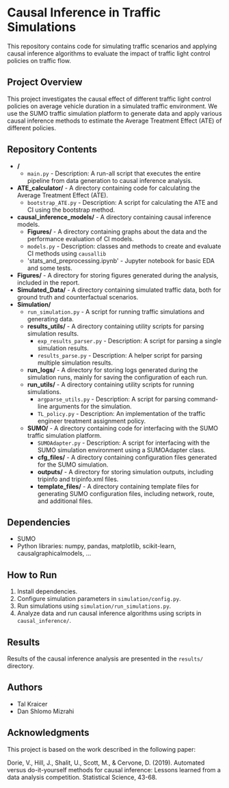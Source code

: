 # Causal Inference in Traffic Simulations

This repository contains code for simulating traffic scenarios and applying causal inference algorithms to evaluate the impact of traffic light control policies on traffic flow.

## Project Overview

This project investigates the causal effect of different traffic light control policies on average vehicle duration in a simulated traffic environment. We use the SUMO traffic simulation platform to generate data and apply various causal inference methods to estimate the Average Treatment Effect (ATE) of different policies.

## Repository Contents

- **/**
  - `main.py` - Description: A run-all script that executes the entire pipeline from data generation to causal inference analysis.
- **ATE_calculator/** - A directory containing code for calculating the Average Treatment Effect (ATE).
  - `bootstrap_ATE.py` - Description: A script for calculating the ATE and CI using the bootstrap method.
- **causal_inference_models/** - A directory containing causal inference models.
  - **Figures/** - A directory containing graphs about the data and the performance evaluation of CI models.
  - `models.py` - Description: classes and methods to create and evaluate CI methods using <code>causallib</code>
  - 'stats_and_preprocessing.ipynb' - Jupyter notebook for basic EDA and some tests.
- **Figures/** - A directory for storing figures generated during the analysis, included in the report.
- **Simulated_Data/** - A directory containing simulated traffic data, both for ground truth and counterfactual scenarios.
- **Simulation/**
  - `run_simulation.py` - A script for running traffic simulations and generating data.
  - **results_utils/** - A directory containing utility scripts for parsing simulation results.
    - `exp_results_parser.py` - Description: A script for parsing a single simulation results. 
    - `results_parse.py` - Description: A helper script for parsing multiple simulation results.
  - **run_logs/** - A directory for storing logs generated during the simulation runs, mainly for saving the configuration of each run.
  - **run_utils/** - A directory containing utility scripts for running simulations.
    - `argparse_utils.py` - Description: A script for parsing command-line arguments for the simulation.
    - `TL_policy.py` - Description: An implementation of the traffic engineer treatment assignment policy.
  - **SUMO/** - A directory containing code for interfacing with the SUMO traffic simulation platform.
    - `SUMOAdapter.py` - Description: A script for interfacing with the SUMO simulation environment using a SUMOAdapter class.
    - **cfg_files/** - A directory containing configuration files generated for the SUMO simulation.
    - **outputs/** - A directory for storing simulation outputs, including tripinfo and tripinfo.xml files.
    - **template_files/** - A directory containing template files for generating SUMO configuration files, including network, route, and additional files.

## Dependencies

*   SUMO
*   Python libraries: numpy, pandas, matplotlib, scikit-learn, causalgraphicalmodels, ...

## How to Run

1.  Install dependencies.
2.  Configure simulation parameters in `simulation/config.py`.
3.  Run simulations using `simulation/run_simulations.py`.
4.  Analyze data and run causal inference algorithms using scripts in `causal_inference/`.

## Results

Results of the causal inference analysis are presented in the `results/` directory.

## Authors

*   Tal Kraicer
*   Dan Shlomo Mizrahi

## Acknowledgments

This project is based on the work described in the following paper:

Dorie, V., Hill, J., Shalit, U., Scott, M., & Cervone, D. (2019). Automated versus do-it-yourself methods for causal inference: Lessons learned from a data analysis competition. Statistical Science, 43-68.
